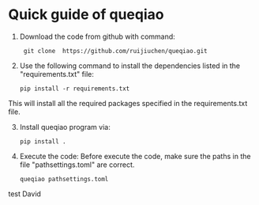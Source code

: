 # Quick guide of queqiao
1. Download the code from github with command:

   	    git clone  https://github.com/ruijiuchen/queqiao.git

2. Use the following command to install the dependencies listed in the "requirements.txt" file:

       pip install -r requirements.txt
   
This will install all the required packages specified in the requirements.txt file.

3. Install queqiao program via:

   	   pip install .

4. Execute the code:
Before execute the code, make sure the paths in the file "pathsettings.toml" are correct.

       queqiao pathsettings.toml


test David